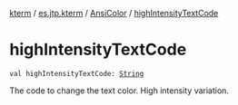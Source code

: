 [kterm](../../index.md) / [es.jtp.kterm](../index.md) / [AnsiColor](index.md) / [highIntensityTextCode](./high-intensity-text-code.md)

# highIntensityTextCode

`val highIntensityTextCode: `[`String`](https://kotlinlang.org/api/latest/jvm/stdlib/kotlin/-string/index.html)

The code to change the text color. High intensity variation.

